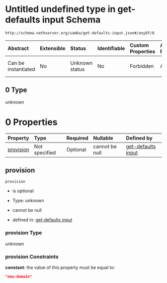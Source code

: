 # Untitled undefined type in get-defaults input Schema

```txt
http://schema.nethserver.org/samba/get-defaults-input.json#/anyOf/0
```



| Abstract            | Extensible | Status         | Identifiable | Custom Properties | Additional Properties | Access Restrictions | Defined In                                                                        |
| :------------------ | :--------- | :------------- | :----------- | :---------------- | :-------------------- | :------------------ | :-------------------------------------------------------------------------------- |
| Can be instantiated | No         | Unknown status | No           | Forbidden         | Allowed               | none                | [get-defaults-input.json\*](samba/get-defaults-input.json "open original schema") |

## 0 Type

unknown

# 0 Properties

| Property                | Type          | Required | Nullable       | Defined by                                                                                                                                                          |
| :---------------------- | :------------ | :------- | :------------- | :------------------------------------------------------------------------------------------------------------------------------------------------------------------ |
| [provision](#provision) | Not specified | Optional | cannot be null | [get-defaults input](get-defaults-input-anyof-0-properties-provision.md "http://schema.nethserver.org/samba/get-defaults-input.json#/anyOf/0/properties/provision") |

## provision



`provision`

* is optional

* Type: unknown

* cannot be null

* defined in: [get-defaults input](get-defaults-input-anyof-0-properties-provision.md "http://schema.nethserver.org/samba/get-defaults-input.json#/anyOf/0/properties/provision")

### provision Type

unknown

### provision Constraints

**constant**: the value of this property must be equal to:

```json
"new-domain"
```
